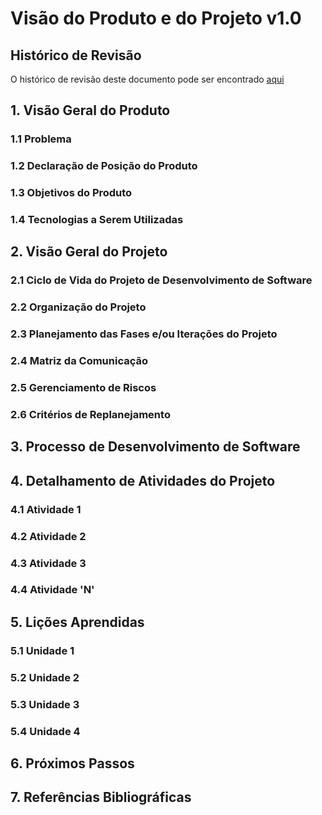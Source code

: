# Visão do Produto e do Projeto  v1.0

## Histórico de Revisão

O histórico de revisão deste documento pode ser encontrado [aqui](./historico.md)

## 1. Visão Geral do Produto
### 1.1 Problema
### 1.2 Declaração de Posição do Produto
### 1.3 Objetivos do Produto
### 1.4 Tecnologias a Serem Utilizadas

## 2. Visão Geral do Projeto
### 2.1 Ciclo de Vida do Projeto de Desenvolvimento de Software
### 2.2 Organização do Projeto
### 2.3 Planejamento das Fases e/ou Iterações do Projeto
### 2.4 Matriz da Comunicação
### 2.5 Gerenciamento de Riscos
### 2.6 Critérios de Replanejamento

## 3. Processo de Desenvolvimento de Software

## 4. Detalhamento de Atividades do Projeto
### 4.1 Atividade 1
### 4.2 Atividade 2
### 4.3 Atividade 3
### 4.4 Atividade 'N'

## 5. Lições Aprendidas
### 5.1 Unidade 1
### 5.2 Unidade 2
### 5.3 Unidade 3
### 5.4 Unidade 4

## 6. Próximos Passos

## 7. Referências Bibliográficas
